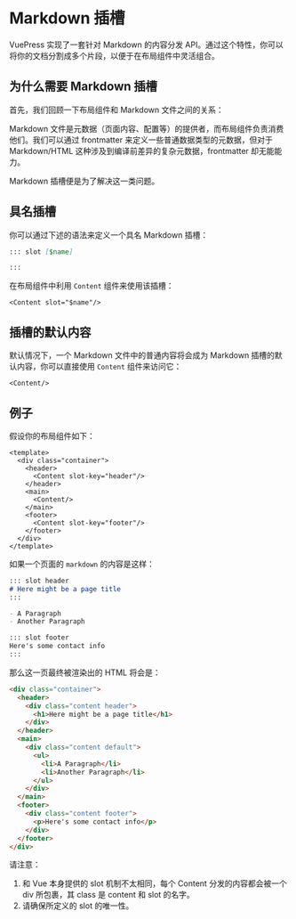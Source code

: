 # Markdown 插槽

VuePress 实现了一套针对 Markdown 的内容分发 API。通过这个特性，你可以将你的文档分割成多个片段，以便于在布局组件中灵活组合。

## 为什么需要 Markdown 插槽

首先，我们回顾一下布局组件和 Markdown 文件之间的关系：

<diagram-markdown-slot-relationship/>

Markdown 文件是元数据（页面内容、配置等）的提供者，而布局组件负责消费他们。我们可以通过 frontmatter 来定义一些普通数据类型的元数据，但对于 Markdown/HTML 这种涉及到编译前差异的复杂元数据，frontmatter 却无能能力。

Markdown 插槽便是为了解决这一类问题。

## 具名插槽

你可以通过下述的语法来定义一个具名 Markdown 插槽：

``` md
::: slot [$name]

:::
```

在布局组件中利用 `Content` 组件来使用该插槽：

``` vue
<Content slot="$name"/> 
```

## 插槽的默认内容

默认情况下，一个 Markdown 文件中的普通内容将会成为 Markdown 插槽的默认内容，你可以直接使用 `Content` 组件来访问它：

``` vue
<Content/>
```

## 例子

假设你的布局组件如下：

``` vue
<template>
  <div class="container">
    <header>
      <Content slot-key="header"/>
    </header>
    <main>
      <Content/>
    </main>
    <footer>
      <Content slot-key="footer"/>
    </footer>
  </div>
</template>
```

如果一个页面的 `markdown` 的内容是这样：

```md
::: slot header
# Here might be a page title
:::

- A Paragraph
- Another Paragraph

::: slot footer
Here's some contact info
:::
```

那么这一页最终被渲染出的 HTML 将会是：

```html
<div class="container">
  <header>
    <div class="content header">
      <h1>Here might be a page title</h1>
    </div>
  </header>
  <main>
    <div class="content default">
      <ul>
        <li>A Paragraph</li>
        <li>Another Paragraph</li>
      </ul>
    </div>
  </main>
  <footer>
    <div class="content footer">
      <p>Here's some contact info</p>
    </div>
  </footer>
</div>
```

请注意：

1. 和 Vue 本身提供的 slot 机制不太相同，每个 Content 分发的内容都会被一个 div 所包裹，其 class 是 content 和 slot 的名字。
2. 请确保所定义的 slot 的唯一性。
